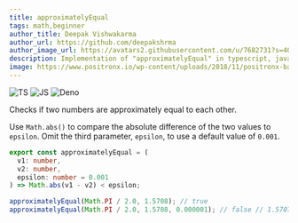 ```yaml
---
title: approximatelyEqual
tags: math,beginner
author_title: Deepak Vishwakarma
author_url: https://github.com/deepakshrma
author_image_url: https://avatars2.githubusercontent.com/u/7682731?s=400
description: Implementation of "approximatelyEqual" in typescript, javascript and deno.
image: https://www.positronx.io/wp-content/uploads/2018/11/positronx-banner-1152-1.jpg
---
```


![TS](https://img.shields.io/badge/supports-typescript-blue.svg?style=flat-square)
![JS](https://img.shields.io/badge/supports-javascript-yellow.svg?style=flat-square)
![Deno](https://img.shields.io/badge/supports-deno-green.svg?style=flat-square)

Checks if two numbers are approximately equal to each other.

Use `Math.abs()` to compare the absolute difference of the two values to `epsilon`.
Omit the third parameter, `epsilon`, to use a default value of `0.001`.

```ts title="typescript"
export const approximatelyEqual = (
  v1: number,
  v2: number,
  epsilon: number = 0.001
) => Math.abs(v1 - v2) < epsilon;
```

```ts title="typescript"
approximatelyEqual(Math.PI / 2.0, 1.5708); // true
approximatelyEqual(Math.PI / 2.0, 1.5708, 0.000001); // false // 1.5707963267948966
```
